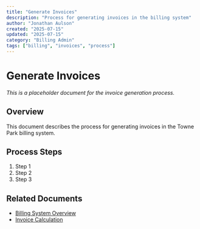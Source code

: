 ```yaml
---
title: "Generate Invoices"
description: "Process for generating invoices in the billing system"
author: "Jonathan Aulson"
created: "2025-07-15"
updated: "2025-07-15"
category: "Billing Admin"
tags: ["billing", "invoices", "process"]
---
```


# Generate Invoices

*This is a placeholder document for the invoice generation process.*

## Overview

This document describes the process for generating invoices in the Towne Park billing system.

## Process Steps

1. Step 1
2. Step 2
3. Step 3

## Related Documents

- [Billing System Overview](../../systems/billing/overview.md)
- [Invoice Calculation](../../business-rules/billing/invoice-calculation.md)

